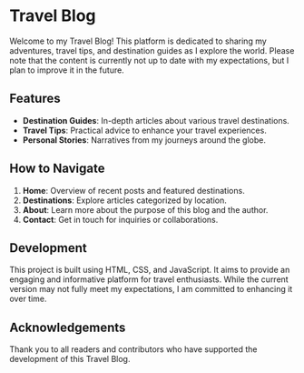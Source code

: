 # Travel Blog

Welcome to my Travel Blog! This platform is dedicated to sharing my adventures, travel tips, and destination guides as I explore the world. Please note that the content is currently not up to date with my expectations, but I plan to improve it in the future.

## Features

- **Destination Guides**: In-depth articles about various travel destinations.
- **Travel Tips**: Practical advice to enhance your travel experiences.
- **Personal Stories**: Narratives from my journeys around the globe.

## How to Navigate

1. **Home**: Overview of recent posts and featured destinations.
2. **Destinations**: Explore articles categorized by location.
3. **About**: Learn more about the purpose of this blog and the author.
4. **Contact**: Get in touch for inquiries or collaborations.

## Development

This project is built using HTML, CSS, and JavaScript. It aims to provide an engaging and informative platform for travel enthusiasts. While the current version may not fully meet my expectations, I am committed to enhancing it over time.


## Acknowledgements

Thank you to all readers and contributors who have supported the development of this Travel Blog.
